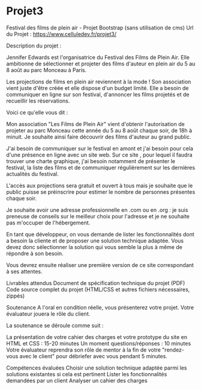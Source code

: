 # Projet3
Festival des films de plein air - Projet Bootstrap (sans utilisation de cms)
Url du Projet : https://www.celluledev.fr/projet3/

Description du projet : 

Jennifer Edwards est l'organisatrice du Festival des Films de Plein Air. Elle ambitionne de sélectionner et projeter des films d'auteur en plein air du 5 au 8 août au parc Monceau à Paris.

Les projections de films en plein air reviennent à la mode !
Son association vient juste d'être créée et elle dispose d'un budget limité. Elle a besoin de communiquer en ligne sur son festival, d'annoncer les films projetés et de recueillir les réservations.

Voici ce qu'elle vous dit :

Mon association "Les Films de Plein Air" vient d'obtenir l'autorisation de projeter au parc Monceau cette année du 5 au 8 août chaque soir, de 18h à minuit. Je souhaite ainsi faire découvrir des films d'auteur au grand public.

J'ai besoin de communiquer sur le festival en amont et j'ai besoin pour cela d'une présence en ligne avec un site web. Sur ce site , pour lequel il faudra trouver une charte graphique, j'ai besoin notamment de présenter le festival, la liste des films et de communiquer régulièrement sur les dernières actualités du festival.

L'accès aux projections sera gratuit et ouvert à tous mais je souhaite que le public puisse se préinscrire pour estimer le nombre de personnes présentes chaque soir.

Je souhaite avoir une adresse professionnelle en .com ou en .org : je suis preneuse de conseils sur le meilleur choix pour l'adresse et je ne souhaite pas m'occuper de l'hébergement.

En tant que développeur, on vous demande de lister les fonctionnalités dont a besoin la cliente et de proposer une solution technique adaptée. Vous devez donc sélectionner la solution qui vous semble la plus à même de répondre à son besoin.

Vous devrez ensuite réaliser une première version de ce site correspondant à ses attentes.‌ 

Livrables attendus
Document de spécification technique du projet (PDF)
Code source complet du projet (HTML/CSS et autres fichiers nécessaires, zippés)
 

Soutenance
A l'oral en condition réelle, vous présenterez votre projet. Votre évaluateur jouera le rôle du client.

La soutenance se déroule comme suit :

La présentation de votre cahier des charges et votre prototype du site en HTML et CSS : 15-20 minutes
Un moment questions/réponses : 10 minutes
Votre évaluateur reprendra son rôle de mentor à la fin de votre "rendez-vous avec le client" pour débriefer avec vous pendant 5 minutes. 

 

Compétences évaluées
Choisir une solution technique adaptée parmi les solutions existantes si cela est pertinent
Lister les fonctionnalités demandées par un client
Analyser un cahier des charges
